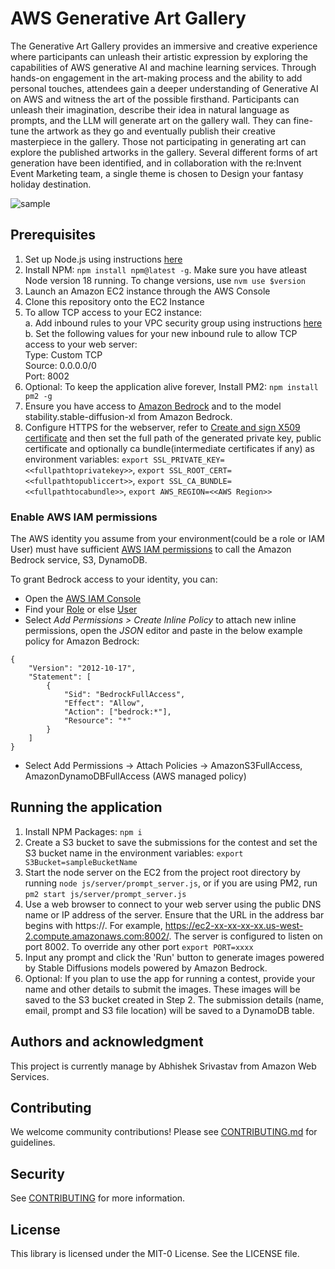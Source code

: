 # AWS Generative Art Gallery
The Generative Art Gallery provides an immersive and creative experience where participants can unleash their artistic expression by exploring the capabilities of AWS generative AI and machine learning services. Through hands-on engagement in the art-making process and the ability to add personal touches, attendees gain a deeper understanding of Generative AI on AWS and witness the art of the possible firsthand. Participants can unleash their imagination, describe their idea in natural language as prompts, and the LLM will generate art on the gallery wall. They can fine-tune the artwork as they go and eventually publish their creative masterpiece in the gallery. Those not participating in generating art can explore the published artworks in the gallery. Several different forms of art generation have been identified, and in collaboration with the re:Invent Event Marketing team, a single theme is chosen to Design your fantasy holiday destination.


![sample](img/sample_image.png "Sample Image")

## Prerequisites
1. Set up Node.js using instructions [here](https://docs.aws.amazon.com/sdk-for-javascript/v2/developer-guide/setting-up-node-on-ec2-instance.html)
2. Install NPM: `npm install npm@latest -g`. Make sure you have atleast Node version 18 running. To change versions, use `nvm use $version`
3. Launch an Amazon EC2 instance through the AWS Console
4. Clone this repository onto the EC2 Instance
5. To allow TCP access to your EC2 instance:  
 a. Add inbound rules to your VPC security group using instructions [here](https://docs.aws.amazon.com/AmazonRDS/latest/UserGuide/CHAP_Tutorials.WebServerDB.CreateVPC.html#:~:text=Create%20VPC.-,Create%20a%20VPC%20security%20group%20for%20a%20public%20web%20server,-Next%2C%20you%20create)  
 b. Set the following values for your new inbound rule to allow TCP access to your web server:  
    Type: Custom TCP  
    Source: 0.0.0.0/0  
    Port: 8002
6. Optional: To keep the application alive forever, Install PM2: `npm install pm2 -g`
7. Ensure you have access to [Amazon Bedrock](https://aws.amazon.com/bedrock/) and to the model stability.stable-diffusion-xl from Amazon Bedrock.
8. Configure HTTPS for the webserver, refer to [Create and sign X509 certificate](https://docs.aws.amazon.com/elasticbeanstalk/latest/dg/configuring-https-ssl.html) and then set the full path of the generated private key, public certificate and optionally ca bundle(intermediate certificates if any) as environment variables:
`export SSL_PRIVATE_KEY=<<fullpathtoprivatekey>>`, `export SSL_ROOT_CERT=<<fullpathtopubliccert>>`, `export SSL_CA_BUNDLE=<<fullpathtocabundle>>`, `export AWS_REGION=<<AWS Region>>`


### Enable AWS IAM permissions

The AWS identity you assume from your environment(could be a role or IAM User) must have sufficient [AWS IAM permissions](https://docs.aws.amazon.com/IAM/latest/UserGuide/access_policies.html) to call the Amazon Bedrock service, S3, DynamoDB.

To grant Bedrock access to your identity, you can:

- Open the [AWS IAM Console](https://us-east-1.console.aws.amazon.com/iam/home?#)
- Find your [Role](https://us-east-1.console.aws.amazon.com/iamv2/home?#/roles) or else [User](https://us-east-1.console.aws.amazon.com/iamv2/home?#/users)
- Select *Add Permissions > Create Inline Policy* to attach new inline permissions, open the *JSON* editor and paste in the below example policy for Amazon Bedrock:

```
{
    "Version": "2012-10-17",
    "Statement": [
        {
            "Sid": "BedrockFullAccess",
            "Effect": "Allow",
            "Action": ["bedrock:*"],
            "Resource": "*"
        }
    ]
}
```
- Select Add Permissions -> Attach Policies -> AmazonS3FullAccess, AmazonDynamoDBFullAccess (AWS managed policy)

## Running the application
1. Install NPM Packages: `npm i`
2. Create a S3 bucket to save the submissions for the contest and set the S3 bucket name in the environment variables: `export S3Bucket=sampleBucketName`
3. Start the node server on the EC2 from the project root directory by running `node js/server/prompt_server.js`, or if you are using PM2, run `pm2 start js/server/prompt_server.js`
4. Use a web browser to connect to your web server using the public DNS name or IP address of the server. Ensure that the URL in the address bar begins with https://. For example, https://ec2-xx-xx-xx-xx.us-west-2.compute.amazonaws.com:8002/. The server is configured to listen on port 8002. To override any other port `export PORT=xxxx`
5. Input any prompt and click the 'Run' button to generate images powered by Stable Diffusions models powered by Amazon Bedrock.
6. Optional: If you plan to use the app for running a contest, provide your name and other details to submit the images. These images will be saved to the S3 bucket created in Step 2. The submission details (name, email, prompt and S3 file location) will be saved to a DynamoDB table.

## Authors and acknowledgment
This project is currently manage by Abhishek Srivastav from Amazon Web Services.

## Contributing
We welcome community contributions! Please see [CONTRIBUTING.md](CONTRIBUTING.md) for guidelines.

## Security
See [CONTRIBUTING](CONTRIBUTING.md#security-issue-notifications) for more information.

## License
This library is licensed under the MIT-0 License. See the LICENSE file.

